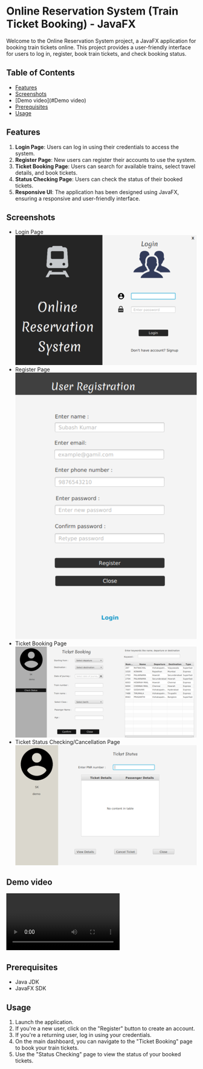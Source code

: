 # Online Reservation System (Train Ticket Booking) - JavaFX

Welcome to the Online Reservation System project, a JavaFX application for booking train tickets online. This project provides a user-friendly interface for users to log in, register, book train tickets, and check booking status.

## Table of Contents
- [Features](#features)
- [Screenshots](#screenshots)
- [Demo video](#Demo video)
- [Prerequisites](#prerequisites)
- [Usage](#usage)


## Features
1. **Login Page**: Users can log in using their credentials to access the system.
2. **Register Page**: New users can register their accounts to use the system.
3. **Ticket Booking Page**: Users can search for available trains, select travel details, and book tickets.
4. **Status Checking Page**: Users can check the status of their booked tickets.
5. **Responsive UI**: The application has been designed using JavaFX, ensuring a responsive and user-friendly interface.

## Screenshots
- Login Page
  ![](Screenshot/loginPage.png)
- Register Page
    ![](Screenshot/registerPage.png)
- Ticket Booking Page
  ![](Screenshot/ticketBookingPage.png)
- Ticket Status Checking/Cancellation Page
    ![](Screenshot/ticketStatusCheckingPage.png)
## Demo video
![](Demo/demoVideo.webm)


## Prerequisites
- Java JDK 
- JavaFX SDK

## Usage
1. Launch the application.
2. If you're a new user, click on the "Register" button to create an account.
3. If you're a returning user, log in using your credentials.
4. On the main dashboard, you can navigate to the "Ticket Booking" page to book your train tickets.
5. Use the "Status Checking" page to view the status of your booked tickets.





